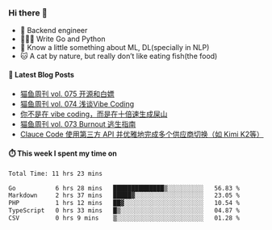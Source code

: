 ### Hi there 👋

- 🔧 Backend engineer
- 👨🏻‍💻 Write Go and Python
- 🔭 Know a little something about ML, DL(specially in NLP)
- 🐱 A cat by nature, but really don’t like eating fish(the food)

#### 📖 Latest Blog Posts
<!-- BLOG-POST-LIST:START -->
- [猫鱼周刊 vol. 075 开源和白嫖](https://ameow.xyz/archives/weekly-075)
- [猫鱼周刊 vol. 074 浅谈Vibe Coding](https://ameow.xyz/archives/weekly-074)
- [你不是在 vibe coding，而是在十倍速生成屎山](https://ameow.xyz/archives/vibe-coding-or-shit-generating)
- [猫鱼周刊 vol. 073 Burnout 逃生指南](https://ameow.xyz/archives/weekly-073)
- [Clauce Code 使用第三方 API 并优雅地完成多个供应商切换（如 Kimi K2等）](https://ameow.xyz/archives/claude-code-graceful-usage-with-third-party-api)
<!-- BLOG-POST-LIST:END -->

#### ⏱️ This week I spent my time on
<!--START_SECTION:waka-->

```txt
Total Time: 11 hrs 23 mins

Go           6 hrs 28 mins   ██████████████▒░░░░░░░░░░   56.83 %
Markdown     2 hrs 37 mins   █████▓░░░░░░░░░░░░░░░░░░░   23.05 %
PHP          1 hrs 12 mins   ██▓░░░░░░░░░░░░░░░░░░░░░░   10.54 %
TypeScript   0 hrs 33 mins   █▒░░░░░░░░░░░░░░░░░░░░░░░   04.87 %
CSV          0 hrs 9 mins    ▒░░░░░░░░░░░░░░░░░░░░░░░░   01.28 %
```

<!--END_SECTION:waka-->

<!--
**LeslieLeung/LeslieLeung** is a ✨ _special_ ✨ repository because its `README.md` (this file) appears on your GitHub profile.

Here are some ideas to get you started:

- 🔭 I’m currently working on ...
- 🌱 I’m currently learning ...
- 👯 I’m looking to collaborate on ...
- 🤔 I’m looking for help with ...
- 💬 Ask me about ...
- 📫 How to reach me: ...
- 😄 Pronouns: ...
- ⚡ Fun fact: ...
-->
